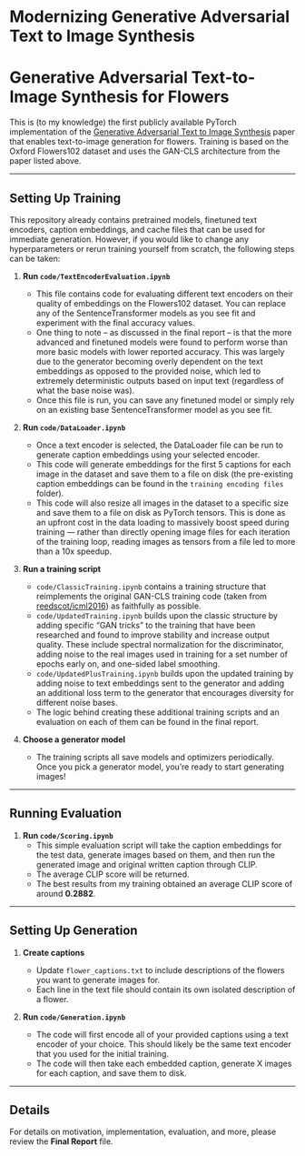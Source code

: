 # Modernizing Generative Adversarial Text to Image Synthesis

# Generative Adversarial Text-to-Image Synthesis for Flowers

This is (to my knowledge) the first publicly available PyTorch implementation of the [Generative Adversarial Text to Image Synthesis](https://arxiv.org/abs/1605.05396) paper that enables text-to-image generation for flowers. Training is based on the Oxford Flowers102 dataset and uses the GAN-CLS architecture from the paper listed above.

---

## Setting Up Training

This repository already contains pretrained models, finetuned text encoders, caption embeddings, and cache files that can be used for immediate generation. However, if you would like to change any hyperparameters or rerun training yourself from scratch, the following steps can be taken:

1. **Run `code/TextEncoderEvaluation.ipynb`**
    - This file contains code for evaluating different text encoders on their quality of embeddings on the Flowers102 dataset. You can replace any of the SentenceTransformer models as you see fit and experiment with the final accuracy values.
    - One thing to note – as discussed in the final report – is that the more advanced and finetuned models were found to perform worse than more basic models with lower reported accuracy. This was largely due to the generator becoming overly dependent on the text embeddings as opposed to the provided noise, which led to extremely deterministic outputs based on input text (regardless of what the base noise was).
    - Once this file is run, you can save any finetuned model or simply rely on an existing base SentenceTransformer model as you see fit.

2. **Run `code/DataLoader.ipynb`**
    - Once a text encoder is selected, the DataLoader file can be run to generate caption embeddings using your selected encoder.
    - This code will generate embeddings for the first 5 captions for each image in the dataset and save them to a file on disk (the pre-existing caption embeddings can be found in the `training encoding files` folder).
    - This code will also resize all images in the dataset to a specific size and save them to a file on disk as PyTorch tensors. This is done as an upfront cost in the data loading to massively boost speed during training — rather than directly opening image files for each iteration of the training loop, reading images as tensors from a file led to more than a 10x speedup.

3. **Run a training script**
    - `code/ClassicTraining.ipynb` contains a training structure that reimplements the original GAN-CLS training code (taken from [reedscot/icml2016](https://github.com/reedscot/icml2016/blob/db3f0c6d7c9ef3ef138cb15bf36592c7e19eb9a0/main_cls.lua)) as faithfully as possible.
    - `code/UpdatedTraining.ipynb` builds upon the classic structure by adding specific “GAN tricks” to the training that have been researched and found to improve stability and increase output quality. These include spectral normalization for the discriminator, adding noise to the real images used in training for a set number of epochs early on, and one-sided label smoothing.
    - `code/UpdatedPlusTraining.ipynb` builds upon the updated training by adding noise to text embeddings sent to the generator and adding an additional loss term to the generator that encourages diversity for different noise bases.
    - The logic behind creating these additional training scripts and an evaluation on each of them can be found in the final report.

4. **Choose a generator model**
    - The training scripts all save models and optimizers periodically. Once you pick a generator model, you’re ready to start generating images!

---

## Running Evaluation

1. **Run `code/Scoring.ipynb`**
    - This simple evaluation script will take the caption embeddings for the test data, generate images based on them, and then run the generated image and original written caption through CLIP.
    - The average CLIP score will be returned.
    - The best results from my training obtained an average CLIP score of around **0.2882**.

---

## Setting Up Generation

1. **Create captions**
    - Update `flower_captions.txt` to include descriptions of the flowers you want to generate images for.
    - Each line in the text file should contain its own isolated description of a flower.

2. **Run `code/Generation.ipynb`**
    - The code will first encode all of your provided captions using a text encoder of your choice. This should likely be the same text encoder that you used for the initial training.
    - The code will then take each embedded caption, generate X images for each caption, and save them to disk.

---

## Details

For details on motivation, implementation, evaluation, and more, please review the **Final Report** file.
